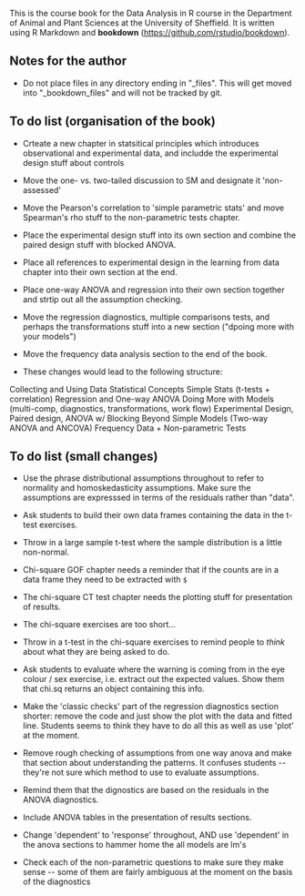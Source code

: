This is the course book for the Data Analysis in R course in the Department of Animal and Plant Sciences at the University of Sheffield. It is written using R Markdown and **bookdown** (https://github.com/rstudio/bookdown).

## Notes for the author

*   Do not place files in any directory ending in "_files". This will get moved into "_bookdown_files" and will not be tracked by git.

## To do list (organisation of the book)

*   Crteate a new chapter in statsitical principles which introduces observational and experimental data, and includde the experimental design stuff about controls 

*   Move the one- vs. two-tailed discussion to SM and designate it 'non-assessed' 

* Move the Pearson's correlation to 'simple parametric stats' and move Spearman's rho stuff to the non-parametric tests chapter. 

* Place the experimental design stuff into its own section and combine the paired design stuff with blocked ANOVA.

* Place all references to experimental design in the learning from data chapter into their own section at the end.

* Place one-way ANOVA and regression into their own section together and strtip out all the assumption checking. 

* Move the regression diagnostics, multiple comparisons tests, and perhaps the transformations stuff into a new section ("dpoing more with your models")

* Move the frequency data analysis section to the end of the book.

* These changes would lead to the following structure:

Collecting and Using Data
Statistical Concepts
Simple Stats (t-tests + correlation)
Regression and One-way ANOVA
Doing More with Models (multi-comp, diagnostics, transformations, work flow)
Experimental Design, Paired design, ANOVA w/ Blocking 
Beyond Simple Models (Two-way ANOVA and ANCOVA)
Frequency Data + Non-parametric Tests

## To do list (small changes)

*   Use the phrase distributional assumptions throughout to refer to normality and homoskedasticity assumptions. Make sure the assumptions are expresssed in terms of the residuals rather than "data".

*   Ask students to build their own data frames containing the data in the t-test exercises.

*   Throw in a large sample t-test where the sample distribution is a little non-normal.

*   Chi-square GOF chapter needs a reminder that if the counts are in a data frame they need to be extracted with `$`

*   The chi-square CT test chapter needs the plotting stuff for presentation of results.

*   The chi-square exercises are too short...

*   Throw in a t-test in the chi-square exercises to remind people to _think_ about what they are being asked to do.

*   Ask students to evaluate where the warning is coming from in the eye colour / sex exercise, i.e. extract out the expected values. Show them that chi.sq returns an object containing this info.

*   Make the 'classic checks' part of the regression diagnostics section shorter: remove the code and just show the plot with the data and fitted line. Students seems to think they have to do all this as well as use 'plot' at the moment.

*  Remove rough checking of assumptions from one way anova and make that section about understanding the patterns. It confuses students -- they're not sure which method to use to evaluate assumptions.

*  Remind them that the dignostics are based on the residuals in the ANOVA diagnostics.

*  Include ANOVA tables in the presentation of results sections.

*  Change 'dependent' to 'response' throughout, AND use 'dependent' in the anova sections to hammer home the all models are lm's

* Check each of the non-parametric questions to make sure they make sense -- some of them are fairly ambiguous at the moment on the basis of the diagnostics



